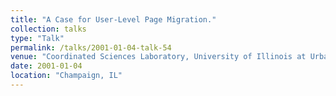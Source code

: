 ```yaml
---
title: "A Case for User-Level Page Migration."
collection: talks
type: "Talk"
permalink: /talks/2001-01-04-talk-54
venue: "Coordinated Sciences Laboratory, University of Illinois at Urbana-Champaign"
date: 2001-01-04
location: "Champaign, IL"
---
```

